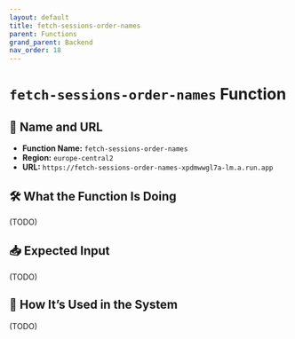 ```yaml
---
layout: default
title: fetch-sessions-order-names
parent: Functions
grand_parent: Backend
nav_order: 18
---
```


# `fetch-sessions-order-names` Function

## 🔗 Name and URL

- **Function Name:** `fetch-sessions-order-names`
- **Region:** `europe-central2`
- **URL:** `https://fetch-sessions-order-names-xpdmwwgl7a-lm.a.run.app`

## 🛠️ What the Function Is Doing

(TODO)

## 📥 Expected Input

(TODO)

## 🔄 How It’s Used in the System

(TODO)
